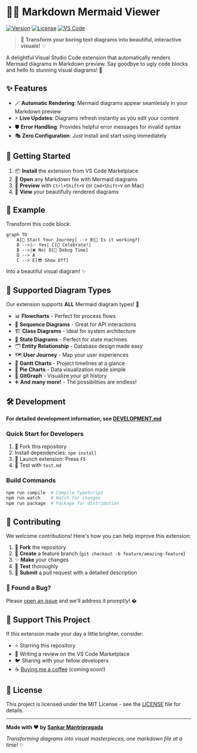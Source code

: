 # 🧜‍♀️ Markdown Mermaid Viewer

[![Version](https://img.shields.io/badge/version-1.0.0-blue.svg)](https://marketplace.visualstudio.com/items?itemName=SankarMantripragada.markdown-mermaid-viewer)
[![License](https://img.shields.io/badge/license-MIT-green.svg)](LICENSE)
[![VS Code](https://img.shields.io/badge/VS%20Code-1.74.0+-007ACC.svg)](https://code.visualstudio.com/)

> 🎨 **Transform your boring text diagrams into beautiful, interactive visuals!** ✨

A delightful Visual Studio Code extension that automatically renders Mermaid diagrams in Markdown preview. Say goodbye to ugly code blocks and hello to stunning visual diagrams! 🚀

## ✨ Features

- 🪄 **Automatic Rendering**: Mermaid diagrams appear seamlessly in your Markdown preview
- ⚡ **Live Updates**: Diagrams refresh instantly as you edit your content
- 🛡️ **Error Handling**: Provides helpful error messages for invalid syntax
- 🎭 **Zero Configuration**: Just install and start using immediately

## 🚀 Getting Started

1. 📦 **Install** the extension from VS Code Marketplace
2. 📝 **Open** any Markdown file with Mermaid diagrams
3. 👀 **Preview** with `Ctrl+Shift+V` (or `Cmd+Shift+V` on Mac)
4. 🎉 **View** your beautifully rendered diagrams

## 🎯 Example

Transform this code block:

```mermaid
graph TD
    A[🚀 Start Your Journey] --> B{🤔 Is it working?}
    B -->|✅ Yes| C[🎉 Celebrate!]
    B -->|❌ No| D[🔧 Debug Time]
    D --> A
    C --> E[😎 Show Off]
```

Into a beautiful visual diagram! ✨

## 🎨 Supported Diagram Types

Our extension supports **ALL** Mermaid diagram types! 🌈

- 📊 **Flowcharts** - Perfect for process flows
- 🔄 **Sequence Diagrams** - Great for API interactions  
- 🏗️ **Class Diagrams** - Ideal for system architecture
- 🔀 **State Diagrams** - Perfect for state machines
- 🗂️ **Entity Relationship** - Database design made easy
- 🗺️ **User Journey** - Map your user experiences
- 📅 **Gantt Charts** - Project timelines at a glance
- 🥧 **Pie Charts** - Data visualization made simple
- 🌳 **GitGraph** - Visualize your git history
- ➕ **And many more!** - The possibilities are endless!

## 🛠️ Development

**For detailed development information, see [DEVELOPMENT.md](DEVELOPMENT.md)**

### Quick Start for Developers

1. 🍴 Fork this repository
2.  Install dependencies: `npm install`
3. 🚀 Launch extension: Press `F5`
4. 🧪 Test with `test.md`

### Build Commands

```bash
npm run compile  # Compile TypeScript
npm run watch    # Watch for changes
npm run package  # Package for distribution
```

## 🤝 Contributing

We welcome contributions! Here's how you can help improve this extension:

1. 🍴 **Fork** the repository
2. 🌿 **Create** a feature branch (`git checkout -b feature/amazing-feature`)
3. ✨ **Make** your changes
4. 🧪 **Test** thoroughly
5. 💌 **Submit** a pull request with a detailed description

### 🐛 Found a Bug?

Please [open an issue](https://github.com/mavsankar/markdown-mermaid-viewer/issues) and we'll address it promptly! �

## 💝 Support This Project

If this extension made your day a little brighter, consider:

- ⭐ Starring this repository
- 📝 Writing a review on the VS Code Marketplace
- 🐦 Sharing with your fellow developers
- ☕ [Buying me a coffee](https://example.com) (coming soon!)

## 📜 License

This project is licensed under the MIT License - see the [LICENSE](LICENSE) file for details.

---

**Made with ❤️ by [Sankar Mantripragada](https://github.com/mavsankar)**

*Transforming diagrams into visual masterpieces, one markdown file at a time!* ✨